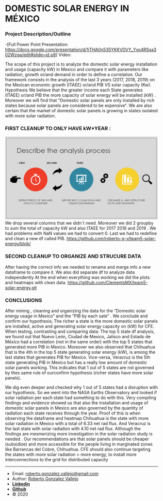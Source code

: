 
# DOMESTIC SOLAR ENERGY IN MÉXICO


### Project Description/Outline
-[Full Power Point Presentation: <https://docs.google.com/presentation/d/1jTHA0n535YKKVDVY_Yxo4RSxa302Wzga/edit#slide=id.p9>]
Video: 

The scope of this project is to analyze the domestic solar energy  installation and usage (capacity  kW) in Mexico and compare it with parameters like radiation, growth or/and demand in order to define a correlation.
 Our framework consists in the analysis of the last 3 years (2017, 2018, 2019)  on the Mexican economic growth (ITAEE) or/and PIB VS  solar capacity (Kw).
Hypothesis
 We believe that the greater income each State generates (ITAEE) or/and PIB the  more capacity of solar energy will be installed (kW) . Moreover we will find that “Domestic solar panels are only installed by rich states because solar panels are considered to be expensive“. We are also certain that the market of domestic solar panels is growing in states isolated with more solar radiation.

### FIRST CLEANUP TO ONLY HAVE kW*YEAR :
![analysis.png](analysis.png)
We drop several columns that we didn´t need.
Moreover we did 2 groupby to sum the total of capacity kW and also ITAEE for 2017 2018 and 2019 .
We had problems  with NaN values we had to convert 0. 
Last we had to redefine  and clean a new df called PIB.
https://github.com/roberto-g-v/team5-solar-energy/blob/

### SECOND CLEANUP TO ORGANIZE AND STRUCURE DATA
After having the correct info we needed to rename and  merge info a new dataframe to  compare it.
We also did  separate df to analyze data independently
At the end when everything was working we did the plots and heatmaps with clean  data.
 https://github.com/ClementsMX/team5-solar-energy.git 

### CONCLUSIONS
After mining , cleaning and organizing the data for the “Domestic solar energy  usage in Mexico” and the “PIB by each sate” . We conclude and confirm our hypothesis; 
The richer a state is the more domestic solar panels are installed, active and generating solar energy capacity on (kW) for CFE.
When testing, contrasting and comparing data:  The top 5 state df analysis,  we found out that Nuevo León, Ciudad de Mexico, Jalisco and Estado de México had a correlation (not in the same order) with the top 5 states that generated more PIB in Mexico. Moreover we also observed that Chihuahua that is the 4th in the top 5 state generating solar energy (kW),  is among the last states that generates PIB for Mexico. Vice-versa, Veracruz is the 5th state generating PIB in Mexico but has a really low amount of domestic solar panels working. This indicates that 1 out of 5 states are not governed by thes same rule of ourconfirm hypothesis (richer states have more solar panels).

We dig even deeper and checked why 1 out of 5 states had a disruption with our hypothesis. So we went into the NASA Earths Observatory and looked if solar radiation per each state had something to do with this.  Very compiling  findings and evidence showed us that also the installation and usage of domestic solar panels in Mexico are also governed by the quantity of radiation each state receives through the year. Proof of this is when observing the dataframe and heatmap Chihuahua is the state with more solar radiation in Mexico with a total of 6.33 net rad flux. And Veracruz is the last state with solar radiation with 4.10 net rad flux. Although the findings are mesmerizing more investigation in the solar radiation study is needed . Our recommendations are that solar panels should be cheaper (subsidize)  and more accessible for the people living in marginated zones like Barrancas del Cobre, Chihuahua.  CFE should also continue targeting the states with more solar radiation  = more energy,  to install more  interconnections to the grid for distributed capacity


_______________________________________________
- Email: <roberto.gonzalez.vallejo@gmail.com>
- Author: [Roberto Gonzalez Vallejo](mailto:roberto.gonzalez.vallejo@gmail.com)
- [**Linkedin**](https://www.linkedin.com/in/roberto-gonzalez-vallejo-6ba894144/)
- [**Github**](https://github.com/roberto-g-v)
- © 2020


